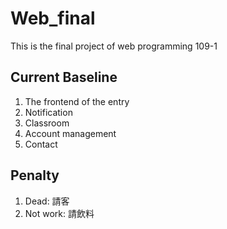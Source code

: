 # Web_final
This is the final project of web programming 109-1

## Current Baseline

1. The frontend of the entry
2. Notification
3. Classroom
4. Account management
5. Contact

## Penalty

1. Dead: 請客
2. Not work: 請飲料
